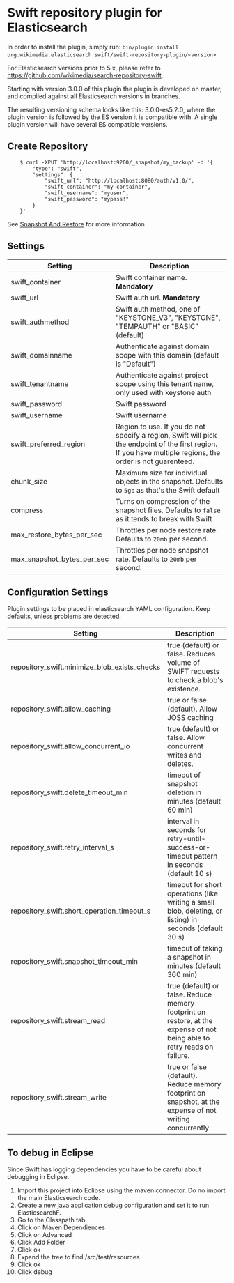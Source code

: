Swift repository plugin for Elasticsearch
=========================================

In order to install the plugin, simply run: `bin/plugin install org.wikimedia.elasticsearch.swift/swift-repository-plugin/<version>`.

For Elasticsearch versions prior to 5.x, please refer to https://github.com/wikimedia/search-repository-swift.

Starting with version 3.0.0 of this plugin the plugin is developed on master, and compiled against all Elasticsearch versions in branches.

The resulting versioning schema looks like this: 3.0.0-es5.2.0, where the plugin version is followed by the ES version it is compatible with. A single plugin version will have several ES compatible versions.   

## Create Repository
```
    $ curl -XPUT 'http://localhost:9200/_snapshot/my_backup' -d '{
        "type": "swift",
        "settings": {
            "swift_url": "http://localhost:8080/auth/v1.0/",
            "swift_container": "my-container",
            "swift_username": "myuser",
            "swift_password": "mypass!"
        }
    }'
```

See [Snapshot And Restore](https://www.elastic.co/guide/en/elasticsearch/reference/current/modules-snapshots.html) for more information


## Settings
|  Setting                            |   Description
|-------------------------------------|------------------------------------------------------------
| swift_container                     | Swift container name. **Mandatory**
| swift_url                           | Swift auth url. **Mandatory**
| swift_authmethod                    | Swift auth method, one of "KEYSTONE_V3", "KEYSTONE", "TEMPAUTH" or "BASIC"(default)
| swift_domainname                    | Authenticate against domain scope with this domain (default is "Default")
| swift_tenantname                    | Authenticate against project scope using this tenant name, only used with keystone auth
| swift_password                      | Swift password
| swift_username                      | Swift username
| swift_preferred_region              | Region to use.  If you do not specify a region, Swift will pick the endpoint of the first region.  If you have multiple regions, the order is not guarenteed.
| chunk_size                          | Maximum size for individual objects in the snapshot. Defaults to `5gb` as that's the Swift default
| compress                            | Turns on compression of the snapshot files. Defaults to `false` as it tends to break with Swift
| max_restore_bytes_per_sec           | Throttles per node restore rate. Defaults to `20mb` per second.
| max_snapshot_bytes_per_sec          | Throttles per node snapshot rate. Defaults to `20mb` per second.

## Configuration Settings
Plugin settings to be placed in elasticsearch YAML configuration. Keep defaults, unless problems are detected.

|  Setting                                     |   Description
|----------------------------------------------|------------------------------------------------------------
| repository_swift.minimize_blob_exists_checks | true (default) or false. Reduces volume of SWIFT requests to check a blob's existence.
| repository_swift.allow_caching               | true or false (default). Allow JOSS caching
| repository_swift.allow_concurrent_io         | true (default) or false. Allow concurrent writes and deletes.
| repository_swift.delete_timeout_min          | timeout of snapshot deletion in minutes (default 60 min)
| repository_swift.retry_interval_s            | interval in seconds for retry-until-success-or-timeout pattern in seconds (default 10 s)
| repository_swift.short_operation_timeout_s   | timeout for short operations (like writing a small blob, deleting, or listing) in seconds (default 30 s)
| repository_swift.snapshot_timeout_min        | timeout of taking a snapshot in minutes (default 360 min)
| repository_swift.stream_read                 | true (default) or false. Reduce memory footprint on restore, at the expense of not being able to retry reads on failure.
| repository_swift.stream_write                | true or false (default). Reduce memory footprint on snapshot, at the expense of not writing concurrently.

## To debug in Eclipse
Since Swift has logging dependencies you have to be careful about debugging in Eclipse.

1.  Import this project into Eclipse using the maven connector.  Do no import the main Elasticsearch code.
2.  Create a new java application debug configuration and set it to run ElasticsearchF.
3.  Go to the Classpath tab
4.  Click on Maven Dependiences
5.  Click on Advanced
6.  Click Add Folder
7.  Click ok
8.  Expand the tree to find <project-name>/src/test/resources
9.  Click ok
10. Click debug
